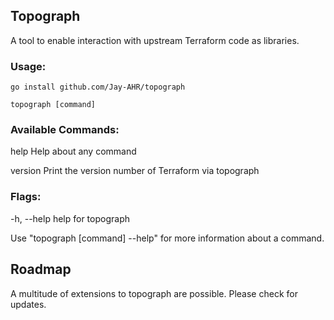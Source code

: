 ## Topograph

A tool to enable interaction with upstream Terraform code as libraries.

### Usage:

`go install github.com/Jay-AHR/topograph`

`topograph [command]`

### Available Commands:

  help        Help about any command

  version     Print the version number of Terraform via topograph

### Flags:

  -h, --help   help for topograph

Use "topograph [command] --help" for more information about a command.

## Roadmap

A multitude of extensions to topograph are possible. Please check for updates.